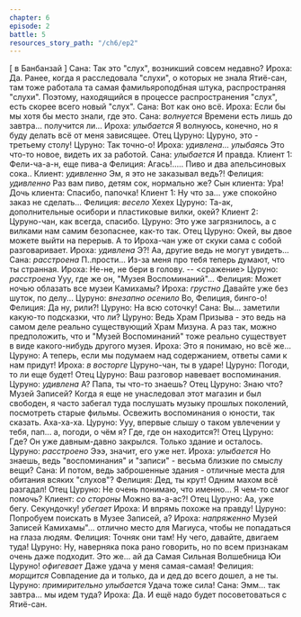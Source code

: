 ```yaml
---
chapter: 6
episode: 2
battle: 5
resources_story_path: "/ch6/ep2"
---
```

[ в Банбанзай ]
Сана: Так это "слух", возникший совсем недавно?
Ироха: Да. Ранее, когда я расследовала "слухи", о которых не знала Ятиё-сан, там тоже работала та самая фамильяроподбная штука, распространяя "слухи". Поэтому, находящийся в процессе распространения "слух", есть скорее всего новый "слух".
Сана: Вот как оно всё.
Ироха: Если бы мы хотя бы место знали, где это.
Сана: *волнуется* Времени есть лишь до завтра... получится ли...
Ироха: *улыбается* Я волнуюсь, конечно, но я буду делать всё от меня зависящее.
Отец Цуруно: Цуруно, это - третьему столу!
Цуруно: Так точно-о!
Ироха: *удивлена*... *улыбаясь* Это что-то новое, видеть их за работой.
Сана: *улыбается* И правда.
Клиент 1: Фели-ча-а-н, еще пива-а
Фелиция: Агась!..... Пиво и два апельсиновых сока..
Клиент: *удивленно* Эм, я это не заказывал ведь?!
Фелиция: *удивленно* Раз вам пиво, детям сок, нормально же?
Сын клиента: Ура!
Дочь клиента: Спасибо, папочка!
Клиент 1: Ну что за... уже спокойно заказ не сделать...
Фелиция: *весело* Хехех
Цуруно: Та-ак, дополнительные осибори и пластиковые вилки, окей?
Клиент 2: Цуруно-чан, как всегда, спасибо.
Цуруно: Это уже загрязнилось, а с вилками нам самим безопаснее, как-то так.
Отец Цуруно: Окей, вы двое можете выйти на перерыв. А то Ироха-чан уже от скуки сама с собой разговаривает.
Ироха: *удивлена* Э?! Аа, другие ведь не могут увидеть...
Сана: *расстроена* П..прости... Из-за меня про тебя теперь думают, что ты странная.
Ироха: Не-не, не бери в голову.
-- <сражение>
Цуруно: *расстроена* Ууу, где же он, "Музея Воспоминаний"...
Фелиция: Может ночью облазать все музеи Камихамы?
Ироха: *грустно* Давайте уже без шуток, по делу...
Цуруно: *внезапно осенило* Во, Фелиция, бинго-о!
Фелиция: Да ну, рили?!
Цуруно: На всю соточку!
Сана: Вы... заметили какую-то подсказки, что ли?
Цуруно: Ведь Храм Призыва - это ведь на самом деле реально существующий Храм Мизуна. А раз так, можно предположить, что и "Музей Воспоминаний" тоже реально существует в виде какого-нибудь другого музея.
Ироха: Это я понимаю, но всё же...
Цуруно: А теперь, если мы подумаем над содержанием, ответы сами к нам придут!
Ироха: *в восторге* Цуруно-чан, ты в ударе!
Цуруно: Погоди, то ли еще будет!
Отец Цуруно: Ваш разговор навевает воспоминания.
Цуруно: *удивлена* А? Папа, ты что-то знаешь?
Отец Цуруно: Знаю что? Музей Записей? Когда я еще не унаследовал этот магазин и был свободен, я часто забегал туда послушать музыку прошлых поколений, посмотреть старые фильмы. Освежить воспоминания о юности, так сказать. Аха-ха-ха.
Цуруно: Ууу, впервые слышу о таком увлечении у тебя, пап... а, погоди, о чём я? Где, где он находится?!
Отец Цуруно: Где? Он уже давным-давно закрылся. Только здание и осталось.
Цуруно: *расстроено* Эээ, значит, его уже нет.
Ироха: *улыбается* Но знаешь, ведь "воспоминания" и "записи" - весьма близкие по смыслу вещи?
Сана: И потом, ведь заброшенные здания - отличные места для обитания всяких "слухов"?
Фелиция: Дед, ты крут! Одним махом всё разгадал!
Отец Цуруно: Не очень понимаю, что именно... Я чем-то смог помочь?
Клиент: *со стороны* Можно ва-а-ас?!
Отец Цуруно: Аа, уже бегу. Секундочку! *убегает*
Ироха: И впрямь похоже на правду!
Цуруно: Попробуем поискать в Музее Записей, а?
Ироха: *напряженно* Музей Записей Камихамы"... отлично место для Магиуса, чтобы не попадаться на глаза людям.
Фелиция: Точняк они там! Ну чего, давайте, двигаем туда!
Цуруно: Ну, наверняка пока рано говорить, но по всем признакам очень даже подходит. Это же... ай да Самая Сильная Волшебница Юи Цуруно! *офигевает* Даже удача у меня самая-самая!
Фелиция: *морщится* Совпадение да и только, да и дед до всего дошел, а не ты.
Цуруно: *примирительно улыбается* Удача тоже сила!
Сана: Эмм... так завтра... мы идем туда?
Ироха: Да. И ещё надо будет посоветоваться с Ятиё-сан.

